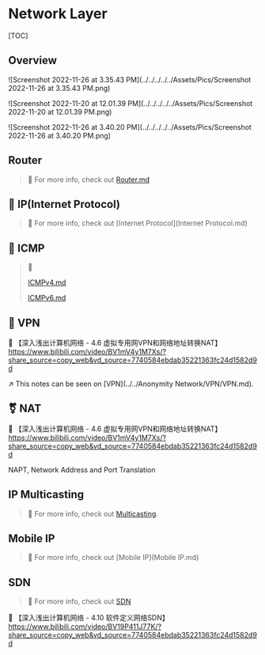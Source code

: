 # Network Layer

[TOC]



## Overview

![Screenshot 2022-11-26 at 3.35.43 PM](../../../../../Assets/Pics/Screenshot 2022-11-26 at 3.35.43 PM.png)



![Screenshot 2022-11-20 at 12.01.39 PM](../../../../../Assets/Pics/Screenshot 2022-11-20 at 12.01.39 PM.png)

![Screenshot 2022-11-26 at 3.40.20 PM](../../../../../Assets/Pics/Screenshot 2022-11-26 at 3.40.20 PM.png)



## Router

> :running: For more info, check out [Router.md](Data%20Plane/Router.md) 



## 👾 IP(Internet Protocol)

> :running: For more info, check out [Internet Protocol](Internet Protocol.md) 



## 🛂 ICMP

> :running:
>
>  [ICMPv4.md](Data%20Plane/IPv4/ICMPv4.md) 
>
> [ICMPv6.md](Data%20Plane/IPv6/ICMPv6.md) 



## 👻 VPN

:link: 【深入浅出计算机网络 - 4.6 虚拟专用网VPN和网络地址转换NAT】 https://www.bilibili.com/video/BV1mV4y1M7Xs/?share_source=copy_web&vd_source=7740584ebdab35221363fc24d1582d9d



↗️ This notes can be seen on [VPN](../../Anonymity Network/VPN/VPN.md).



## ⚧️ NAT

:link: 【深入浅出计算机网络 - 4.6 虚拟专用网VPN和网络地址转换NAT】 https://www.bilibili.com/video/BV1mV4y1M7Xs/?share_source=copy_web&vd_source=7740584ebdab35221363fc24d1582d9d 



NAPT, Network Address and Port Translation



## IP Multicasting

> :running: For more info, check out  [Multicasting](Data%20Plane/Multicasting.md).



## Mobile IP

> :running: For more info, check out [Mobile IP](Mobile IP.md) 



## SDN

> :running: For more info, check out [SDN](../../SDN/SDN.md) 



:link: 【深入浅出计算机网络 - 4.10 软件定义网络SDN】 https://www.bilibili.com/video/BV19P411J77K/?share_source=copy_web&vd_source=7740584ebdab35221363fc24d1582d9d



